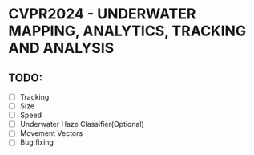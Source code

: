 # CVPR2024 - UNDERWATER MAPPING, ANALYTICS, TRACKING AND ANALYSIS

## TODO: 

- [ ] Tracking
- [ ] Size
- [ ] Speed
- [ ] Underwater Haze Classifier(Optional)
- [ ] Movement Vectors
- [ ] Bug fixing
